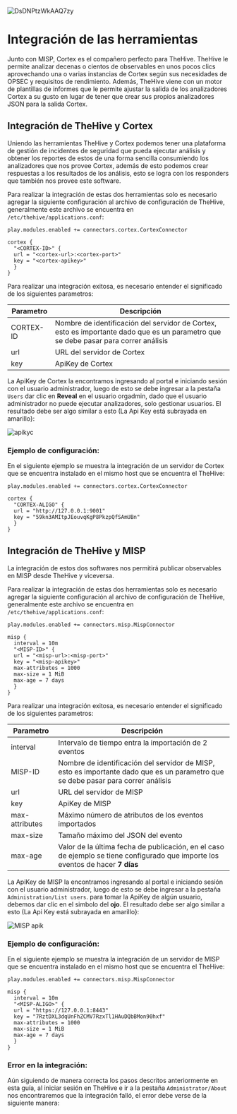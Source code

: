 ![DsDNPtzWkAAQ7zy](https://user-images.githubusercontent.com/79227109/108568667-7bc5e000-72d8-11eb-87f3-5b9ab7a91ecd.png)

# Integración de las herramientas
Junto con MISP, Cortex es el compañero perfecto para TheHive. TheHive le permite analizar decenas o cientos de observables en unos pocos clics aprovechando una o varias instancias de Cortex según sus necesidades de OPSEC y requisitos de rendimiento. Además, TheHive viene con un motor de plantillas de informes que le permite ajustar la salida de los analizadores Cortex a su gusto en lugar de tener que crear sus propios analizadores JSON para la salida Cortex.

## Integración de TheHive y Cortex
Uniendo las herramientas TheHive y Cortex podemos tener una plataforma de gestión de incidentes de seguridad que pueda ejecutar análisis y obtener los reportes de estos de una forma sencilla consumiendo los analizadores que nos provee Cortex, además de esto podemos crear respuestas a los resultados de los análisis, esto se logra con los responders que también nos provee este software.

Para realizar la integración de estas dos herramientas solo es necesario agregar la siguiente configuración al archivo de configuración de TheHive, generalmente este archivo se encuentra en `/etc/thehive/applications.conf`:

```
play.modules.enabled += connectors.cortex.CortexConnector

cortex {
  "<CORTEX-ID>" {
  url = "<cortex-url>:<cortex-port>"
  key = "<cortex-apikey>"
  }
}
```

Para realizar una integración exitosa, es necesario entender el significado de los siguientes parametros:

| Parametro | Descripción |
| ------------- | ------------- |
| CORTEX-ID  | Nombre de identificación del servidor de Cortex, esto es importante dado que es un parametro que se debe pasar para correr análisis  |
| url  | URL del servidor de Cortex  | 
| key  | ApiKey de Cortex  |

La ApiKey de Cortex la encontramos ingresando al portal e iniciando sesión con el usuario administrador, luego de esto se debe ingresar a la pestaña `Users` dar clic en **Reveal** en el usuario orgadmin, dado que el usuario administrador no puede ejecutar analizadores, solo gestionar usuarios. El resultado debe ser algo similar a esto (La Api Key está subrayada en amarillo}:

![apikyc](https://user-images.githubusercontent.com/79227109/108570932-f8f35400-72dc-11eb-961e-c732b25ff955.PNG)

### Ejemplo de configuración:
En el siguiente ejemplo se muestra la integración de un servidor de Cortex que se encuentra instalado en el mismo host que se encuentra el TheHive:

```
play.modules.enabled += connectors.cortex.CortexConnector

cortex {
  "CORTEX-ALIGO" {
  url = "http://127.0.0.1:9001"
  key = "59kn3AMItpJEouvqKgP8PkzpQfSAmUBn"
  }
}
```

## Integración de TheHive y MISP
La integración de estos dos softwares nos permitirá publicar observables en MISP desde TheHive y viceversa.

Para realizar la integración de estas dos herramientas solo es necesario agregar la siguiente configuración al archivo de configuración de TheHive, generalmente este archivo se encuentra en `/etc/thehive/applications.conf`:

```
play.modules.enabled += connectors.misp.MispConnector

misp {
  interval = 10m
  "<MISP-ID>" {
  url = "<misp-url>:<misp-port>"
  key = "<misp-apikey>"
  max-attributes = 1000
  max-size = 1 MiB
  max-age = 7 days
  }
}
```

Para realizar una integración exitosa, es necesario entender el significado de los siguientes parametros:

| Parametro | Descripción |
| ------------- | ------------- |
| interval  | Intervalo de tiempo entra la importación de 2 eventos  |
| MISP-ID  | Nombre de identificación del servidor de MISP, esto es importante dado que es un parametro que se debe pasar para correr análisis  |
| url  | URL del servidor de MISP  | 
| key  | ApiKey de MISP  |
| max-attributes  | Máximo número de atributos de los eventos importados  |
| max-size | Tamaño máximo del JSON del evento |
| max-age | Valor de la última fecha de publicación, en el caso de ejemplo se tiene configurado que importe los eventos de hacer **7 días** |

La ApiKey de MISP la encontramos ingresando al portal e iniciando sesión con el usuario administrador, luego de esto se debe ingresar a la pestaña `Administration/List users`. para tomar la ApiKey de algún usuario, debemos dar clic en el simbolo del **ojo**. El resultado debe ser algo similar a esto (La Api Key está subrayada en amarillo}:

![MISP apik](https://user-images.githubusercontent.com/79227109/108774500-bbd1d080-752d-11eb-8166-13dfff856633.PNG)

### Ejemplo de configuración:
En el siguiente ejemplo se muestra la integración de un servidor de MISP que se encuentra instalado en el mismo host que se encuentra el TheHive:

```
play.modules.enabled += connectors.misp.MispConnector

misp {
  interval = 10m
  "<MISP-ALIGO>" {
  url = "https://127.0.0.1:8443"
  key = "7RztDXL3dqUnFhZCMV7RzxTl1HAuDQbBMon90hxf"
  max-attributes = 1000
  max-size = 1 MiB
  max-age = 7 days
  }
}
```

### Error en la integración:
Aún siguiendo de manera correcta los pasos descritos anteriormente en esta guía, al iniciar sesión en TheHive e ir a la pestaña `Administrator/About` nos encontraremos que la integración falló, el error debe verse de la siguiente manera:



